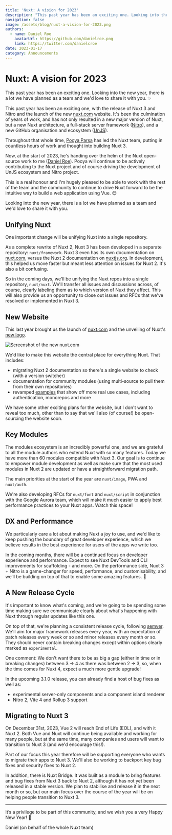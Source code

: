 ```yaml
---
title: 'Nuxt: A vision for 2023'
description: "This past year has been an exciting one. Looking into the new year, there is a lot we have planned as a team and we'd love to share it with you."
navigation: false
image: /assets/blog/nuxt-a-vision-for-2023.png
authors:
  - name: Daniel Roe
    avatarUrl: https://github.com/danielroe.png
    link: https://twitter.com/danielcroe
date: 2023-01-17
category: Announcements
---
```


# Nuxt: A vision for 2023

This past year has been an exciting one. Looking into the new year, there is a lot we have planned as a team and we'd love to share it with you. :sparkles:

This past year has been an exciting one, with the release of Nuxt 3 and Nitro and the launch of the new [nuxt.com](http://nuxt.com/) website. It's been the culmination of years of work, and has not only resulted in a new major version of Nuxt, but a new Nuxt architecture, a full-stack server framework ([Nitro](https://nitro.unjs.io/)), and a new GitHub organisation and ecosystem ([UnJS](https://github.com/unjs/)).

Throughout that whole time, [Pooya Parsa](https://github.com/pi0) has led the Nuxt team, putting in countless hours of work and thought into building Nuxt 3.

Now, at the start of 2023, he's handing over the helm of the Nuxt open-source work to me ([Daniel Roe](https://github.com/danielroe)). Pooya will continue to be actively contributing to the Nuxt project and of course driving the development of UnJS ecosystem and Nitro project.

This is a real honour and I'm hugely pleased to be able to work with the rest of the team and the community to continue to drive Nuxt forward to be the intuitive way to build a web application using Vue. 😊

Looking into the new year, there is a lot we have planned as a team and we'd love to share it with you.

## Unifying Nuxt

One important change will be unifying Nuxt into a single repository.

As a complete rewrite of Nuxt 2, Nuxt 3 has been developed in a separate repository: `nuxt/framework`. Nuxt 3 even has its own documentation on [nuxt.com](http://nuxt.com/), versus the Nuxt 2 documentation on [nuxtjs.org](https://nuxtjs.org/). In development, this helped us move faster but meant less attention on issues for Nuxt 2. It's also a bit confusing.

So in the coming days, we'll be unifying the Nuxt repos into a single repository, `nuxt/nuxt`. We'll transfer all issues and discussions across, of course, clearly labeling them as to which version of Nuxt they affect. This will also provide us an opportunity to close out issues and RFCs that we've resolved or implemented in Nuxt 3.

## New Website

This last year brought us the launch of [nuxt.com](http://nuxt.com/) and the unveiling of Nuxt's [new logo](/design-kit).

![Screenshot of the new nuxt.com](https://user-images.githubusercontent.com/28706372/212973698-91fce9a6-e9ef-4fdc-ad63-9b3924c41704.png)

We'd like to make this website the central place for everything Nuxt. That includes:

- migrating Nuxt 2 documentation so there's a single website to check (with a version switcher)
- documentation for community modules (using multi-source to pull them from their own repositories)
- revamped [examples](/docs/examples/essentials/hello-world) that show off more real use cases, including authentication, monorepos and more

We have some other exciting plans for the website, but I don't want to reveal too much, other than to say that we'll also (of course!) be open-sourcing the website soon.

## Key Modules

The modules ecosystem is an incredibly powerful one, and we are grateful to all the module authors who extend Nuxt with so many features. Today we have more than 60 modules compatible with Nuxt 3. Our goal is to continue to empower module development as well as make sure that the most used modules in Nuxt 2 are updated or have a straightforward migration path.

The main priorities at the start of the year are `nuxt/image`, PWA and `nuxt/auth`.

We're also developing RFCs for `nuxt/font` and `nuxt/script` in conjunction with the Google Aurora team, which will make it much easier to apply best performance practices to your Nuxt apps. Watch this space!

## DX and Performance

We particularly care a lot about making Nuxt a joy to use, and we'd like to keep pushing the boundary of great developer experience, which we believe results in the best experience for users of the apps we write too.

In the coming months, there will be a continued focus on developer experience and performance. Expect to see Nuxt DevTools and CLI improvements for scaffolding - and more. On the performance side, Nuxt 3 + Nitro is a game-changer for speed, performance, and customisability, and we’ll be building on top of that to enable some amazing features. 🚀

## A New Release Cycle

It's important to know what's coming, and we're going to be spending some time making sure we communicate clearly about what's happening with Nuxt through regular updates like this one.

On top of that, we're planning a consistent release cycle, following [semver](https://semver.org/). We'll aim for major framework releases every year, with an expectation of patch releases every week or so and minor releases every month or so. They should never contain breaking changes except within options clearly marked as `experimental`.

One comment: We don't want there to be as big a gap (either in time or in breaking changes) between 3 -> 4 as there was between 2 -> 3, so, when the time comes for Nuxt 4, expect a much more gentle upgrade!

In the upcoming 3.1.0 release, you can already find a host of bug fixes as well as:

- experimental server-only components and a component island renderer
- Nitro 2, Vite 4 and Rollup 3 support

## Migrating to Nuxt 3

On December 31st, 2023, Vue 2 will reach End of Life (EOL), and with it Nuxt 2. Both Vue and Nuxt will continue being available and working for many people, but at the same time, many companies and users will want to transition to Nuxt 3 (and we'd encourage this!).

Part of our focus this year therefore will be supporting everyone who wants to migrate their apps to Nuxt 3. We'll also be working to backport key bug fixes and security fixes to Nuxt 2.

In addition, there is Nuxt Bridge. It was built as a module to bring features and bug fixes from Nuxt 3 back to Nuxt 2, although it has not yet been released in a stable version. We plan to stabilise and release it in the next month or so, but our main focus over the course of the year will be on helping people transition to Nuxt 3.

---

It’s a privilege to be part of this community, and we wish you a very Happy New Year! 💚

Daniel (on behalf of the whole Nuxt team)
